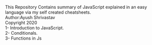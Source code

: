 This Repository Contains summary of JavaScript explained in an easy language via my self created cheatsheets.\
Author:Ayush Shrivastav\
Copyright 2020  \
1- Introduction to JavaScript.\
2- Conditionals. \
3- Functions in Js
